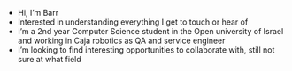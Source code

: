 - Hi, I’m Barr
- Interested in understanding everything I get to touch or hear of
- I’m a 2nd year Computer Science student in the Open university of Israel and working in Caja robotics as QA and service engineer
- I’m looking to find interesting opportunities to collaborate with, still not sure at what field

<!---
Barrcap/Barrcap is a ✨ special ✨ repository because its `README.md` (this file) appears on your GitHub profile.
You can click the Preview link to take a look at your changes.
--->
